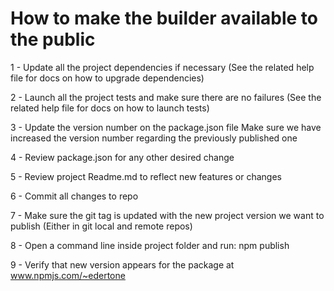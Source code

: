 # How to make the builder available to the public

1 - Update all the project dependencies if necessary
	(See the related help file for docs on how to upgrade dependencies)

2 - Launch all the project tests and make sure there are no failures
	(See the related help file for docs on how to launch tests)

3 - Update the version number on the package.json file
	Make sure we have increased the version number regarding the previously published one

4 - Review package.json for any other desired change

5 - Review project Readme.md to reflect new features or changes

6 - Commit all changes to repo

7 - Make sure the git tag is updated with the new project version we want to publish
	(Either in git local and remote repos)

8 - Open a command line inside project folder and run:
	npm publish

9 - Verify that new version appears for the package at www.npmjs.com/~edertone

